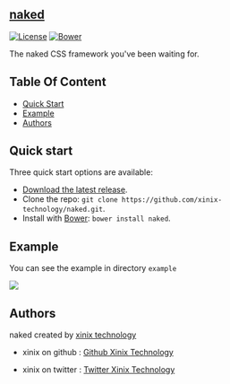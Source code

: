 <article class="markdown-body entry-content" itemprop="mainContentOfPage">
<h1><a href="">naked</a></h1>

[![License](http://img.shields.io/badge/license-MIT-red.svg?style=flat-square)](https://github.com/xinix-technology/naked/blob/master/LICENSE)
[![Bower](http://img.shields.io/bower/v/xinix-technology/pants.svg?style=flat-square)](https://github.com/xinix-technology/naked)

<p>The naked CSS framework you've been waiting for.</p>
<h2>Table Of Content</h2>
<ul>
	<li>
		<a href="#quick-start">Quick Start</a>
	</li>
	<li>
		<a href="#example">Example</a>
	</li>
	<li>
		<a href="#authors">Authors</a>
	</li>
</ul>
<h2>
	<a name="quick-start" class="anchor" href="#quick-start">
		<span class="octicon octicon-link"></span>
	</a>
	Quick start
</h2>
<p>Three quick start options are available:</p>

<ul>
	<li>
		<a href="https://github.com/xinix-technology/naked/archive/master.zip">Download the latest release</a>.
	</li>
	<li>Clone the repo: <code>git clone https://github.com/xinix-technology/naked.git</code>.</li>
	<li>Install with <a href="http://bower.io">Bower</a>: <code>bower install naked</code>.</li>
</ul>
<h2>
	<a name="example" class="anchor" href="#example">
		<span class="octicon octicon-link"></span>
	</a>
	Example
</h2>	
<p>You can see the example in directory <code>example</code></p>
<img src="http://farm8.staticflickr.com/7326/13618064164_0dcd2d0c89_b.jpg">
<h2>
	<a name="authors" class="anchor" href="#authors">
		<span class="octicon octicon-link"></span>
	</a>
	Authors
</h2>
<p>naked created by <a href="http://xinix.co.id">xinix technology</a> </p>
<ul>
	<li>
		<p>xinix on github : <a href="https://github.com/xinix-technology">Github Xinix Technology</a></p>
	</li>
	<li>
		<p>xinix on twitter : <a href="https://twitter.com/xinixtechnology">Twitter Xinix Technology</a></p>
	</li>
</ul>
</article>
